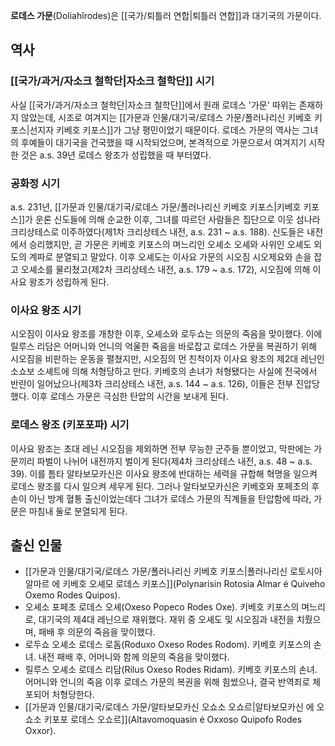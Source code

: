 **로데스 가문**(Doliahîrodes)은 [[국가/퇴틀러 연합|퇴틀러 연합]]과 대기국의 가문이다.

## 역사
### [[국가/과거/자소크 철학단|자소크 철학단]] 시기
사실 [[국가/과거/자소크 철학단|자소크 철학단]]에서 원래 로데스 '가문' 따위는 존재하지 않았는데, 시조로 여겨지는 [[가문과 인물/대기국/로데스 가문/폴러나리신 키베호 키포스|선지자 키베호 키포스]]가 그냥 평민이었기 때문이다. 로데스 가문의 역사는 그녀의 후예들이 대기국을 건국했을 때 시작되었으며, 본격적으로 가문으로서 여겨지기 시작한 것은 a.s. 39년 로데스 왕조가 성립했을 때 부터였다.

### 공화정 시기
a.s. 231년, [[가문과 인물/대기국/로데스 가문/폴러나리신 키베호 키포스|키베호 키포스]]가 운론 신도들에 의해 순교한 이후, 그녀를 따르던 사람들은 집단으로 이웃 섬나라 크리상테스로 이주하였다(제1차 크리상테스 내전, a.s. 231 ~ a.s. 188). 신도들은 내전에서 승리했지만, 곧 가문은 키베호 키포스의 며느리인 오셰소 오셰와 사위인 오셰도 외도의 계파로 분열되고 말았다. 이후 오셰도는 이사요 가문의 시오짐 시오제요와 손을 잡고 오셰소를 물리쳤고(제2차 크리상테스 내전, a.s. 179 ~ a.s. 172), 시오짐에 의해 이사요 왕조가 성립하게 된다.

### 이사요 왕조 시기
시오짐이 이사요 왕조를 개창한 이후, 오셰소와 로두쇼는 의문의 죽음을 맞이했다. 이에 릴루스 리담은 어머니와 언니의 억울한 죽음을 바로잡고 로데스 가문을 복권하기 위해 시오짐을 비판하는 운동을 펼쳤지만, 시오짐의 먼 친척이자 이사요 왕조의 제2대 레닌인 소쇼보 소셰트에 의해 처형당하고 만다. 키베호의 손녀가 처형됐다는 사실에 전국에서 반란이 일어났으나(제3차 크리상테스 내전, a.s. 144 ~ a.s. 126), 이들은 전부 진압당했다. 이후 로데스 가문은 극심한 탄압의 시간을 보내게 된다.

### 로데스 왕조 (키포포파) 시기
이사요 왕조는 초대 레닌 시오짐을 제외하면 전부 무능한 군주들 뿐이었고, 막판에는 가문끼리 파벌이 나뉘어 내전까지 벌이게 된다(제4차 크리상테스 내전, a.s. 48 ~ a.s. 39). 이를 틈타 알타보모카신은 이사요 왕조에 반대하는 세력을 규합해 혁명을 일으켜 로데스 왕조를 다시 일으켜 세우게 된다. 그러나 알타보모카신은 키베호와 포페초의 후손이 아닌 방계 혈통 출신이었는데다 그녀가 로데스 가문의 직계들을 탄압함에 따라, 가문은 마침내 둘로 분열되게 된다.

## 출신 인물
* [[가문과 인물/대기국/로데스 가문/폴러나리신 키베호 키포스|폴러나리신 로토시아 알마르 에 키베호 오셰모 로데스 키포스]](Polynarisin Rotosia Almar é Quiveho Oxemo Rodes Quipos).
* 오셰소 포페초 로데스 오셰(Oxeso Popeco Rodes Oxe). 키베호 키포스의 며느리로, 대기국의 제4대 레닌으로 재위했다. 재위 중 오셰도 및 시오짐과 내전을 치뤘으며, 패배 후 의문의 죽음을 맞이했다.
* 로두쇼 오셰소 로데스 로돔(Roduxo Oxeso Rodes Rodom). 키베호 키포스의 손녀. 내전 패배 후, 어머니와 함께 의문의 죽음을 맞이했다.
* 릴루스 오셰소 로데스 리담(Rilus Oxeso Rodes Ridam). 키베호 키포스의 손녀. 어머니와 언니의 죽음 이후 로데스 가문의 복권을 위해 힘썼으나, 결국 반역죄로 체포되어 처형당한다.
* [[가문과 인물/대기국/로데스 가문/알타보모카신 오쇼소 오쇼르|알타보모카신 에 오쇼소 키포포 로데스 오쇼르]](Altavomoquasin é Oxxoso Quipofo Rodes Oxxor).